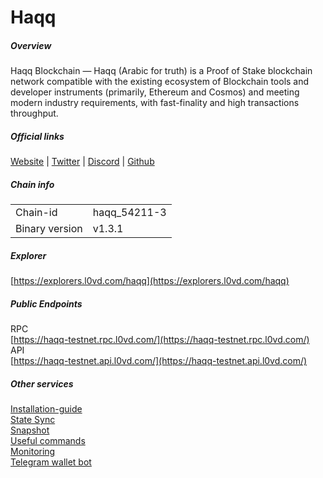 # Haqq


##### Overview
Haqq Blockchain — Haqq (Arabic for truth) is a Proof of Stake blockchain network compatible with the existing ecosystem of Blockchain tools and developer instruments (primarily, Ethereum and Cosmos) and meeting modern industry requirements, with fast-finality and high transactions throughput.

##### Official links
[Website](https://islamiccoin.net/) | [Twitter](https://twitter.com/islamiccoin_net) | [Discord](https://discord.gg/islamic-coin) | [Github](https://github.com/haqq-network)

##### Chain info

|  |  |
| ------ | ------ |
| Chain-id | haqq_54211-3 |
| Binary version | v1.3.1 |

##### Explorer
[https://explorers.l0vd.com/haqq](https://explorers.l0vd.com/haqq)

##### Public Endpoints
RPC <br />
[https://haqq-testnet.rpc.l0vd.com/](https://haqq-testnet.rpc.l0vd.com/) <br />
API <br />
[https://haqq-testnet.api.l0vd.com/](https://haqq-testnet.api.l0vd.com/) <br />


##### Other services
[Installation-guide](installation-guide/) <br />
[State Sync](state-sync/) <br />
[Snapshot](snapshot/) <br />
[Useful commands](useful-commands/) <br />
[Monitoring](monitoring/) <br />
[Telegram wallet bot](wallet-bot/) <br />
